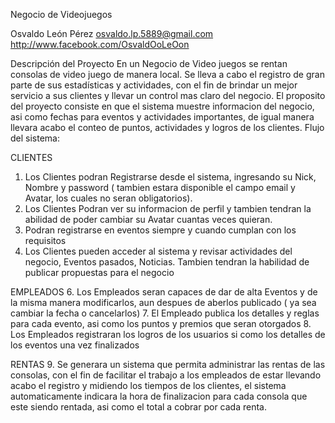 Negocio de Videojuegos

Osvaldo León Pérez
osvaldo.lp.5889@gmail.com
http://www.facebook.com/OsvaldOoLeOon


Descripción del Proyecto
En un Negocio de Video juegos se rentan consolas de video juego de manera local. Se lleva a cabo el registro de gran parte de sus estadísticas y actividades, con el fin de brindar un mejor servicio a sus clientes y llevar un control mas claro del negocio.
El proposito del proyecto consiste en que el sistema muestre informacion del negocio, asi como fechas para eventos y actividades importantes, de igual manera llevara acabo el conteo de puntos, actividades y logros de los clientes. Flujo del sistema:

CLIENTES
1. Los Clientes podran Registrarse desde el sistema, ingresando su Nick, Nombre y password ( tambien estara disponible el campo email y Avatar, los cuales no seran obligatorios).
2. Los Clientes Podran ver su informacion de perfil y tambien tendran la abilidad de poder cambiar su Avatar cuantas veces quieran.
3. Podran registrarse en eventos siempre y cuando cumplan con los requisitos
4. Los Clientes pueden acceder al sistema y revisar actividades del negocio, Eventos pasados, Noticias.  Tambien tendran la habilidad de publicar propuestas para el negocio

EMPLEADOS
6. Los Empleados seran capaces de dar de alta Eventos y de la misma manera modificarlos, aun despues de aberlos publicado ( ya sea cambiar la fecha o cancelarlos)
7. El Empleado publica los detalles y reglas para cada evento, asi como los puntos y premios que seran otorgados
8. Los Empleados registraran los logros de los usuarios si como los detalles de los eventos una vez finalizados


RENTAS 
9. Se generara un sistema que permita administrar las rentas de las consolas, con el fin de facilitar el trabajo a los empleados de estar llevando acabo el registro y midiendo los tiempos de los clientes, el sistema automaticamente indicara la hora de finalizacion para cada consola que este siendo rentada, asi como el total a cobrar por cada renta.

